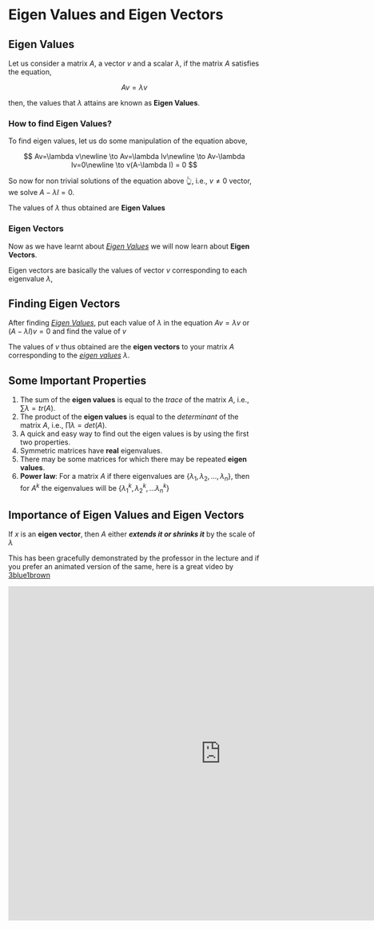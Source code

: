 # Eigen Values and Eigen Vectors


## Eigen Values
Let us consider a matrix $A,$ a vector $v$ and a scalar $\lambda,$ if the matrix $A$ satisfies the equation,

$$
Av=\lambda v
$$

then, the values that $\lambda$ attains are known as **Eigen Values**.

### How to find Eigen Values?
To find eigen values, let us do some manipulation of the equation above,

$$
Av=\lambda v\newline
\to Av=\lambda Iv\newline
\to Av-\lambda Iv=0\newline
\to v(A-\lambda I) = 0
$$

So now for non trivial solutions of the equation above 👆, i.e., $v\neq0$ vector, we solve $A-\lambda I=0.$

The values of $\lambda$ thus obtained are **Eigen Values**

### Eigen Vectors
Now as we have learnt about [*Eigen Values*](#eigen-values) we will now learn about **Eigen Vectors**.

Eigen vectors are basically the values of vector $v$ corresponding to each eigenvalue $\lambda,$ 

## Finding Eigen Vectors

After finding [*Eigen Values*](#how-to-find-eigen-values), put each value of $\lambda$ in the equation $Av=\lambda v$ or $(A-\lambda I)v=0$ and find the value of $v$

The values of $v$ thus obtained are the **eigen vectors** to your matrix $A$ corresponding to the [*eigen values*](#eigen-values) $\lambda.$

## Some Important Properties
1. The sum of the **eigen values** is equal to the *trace* of the matrix $A,$ i.e., $\sum\lambda=tr(A).$
2. The product of the **eigen values** is equal to the *determinant* of the matrix $A,$ i.e., $\prod\lambda=det(A).$
3. A quick and easy way to find out the eigen values is by using the first two properties.
4. Symmetric matrices have **real** eigenvalues.
5. There may be some matrices for which there may be repeated **eigen values**.
6. **Power law**: For a matrix $A$ if there eigenvalues are $\{\lambda_1,\lambda_2,...,\lambda_n\},$ then for $A^k$ the eigenvalues will be $\{\lambda_1^k, \lambda_2^k,...\lambda_n^k\}$ 

## Importance of Eigen Values and Eigen Vectors
If $x$ is an **eigen vector**, then $A$ either ***extends it or shrinks it*** by the scale of $\lambda$

This has been gracefully demonstrated by the professor in the lecture and if you prefer an animated version of the same, here is a great video by [3blue1brown](https://www.youtube.com/@3blue1brown)

<iframe width="850" height="669" src="https://www.youtube.com/embed/PFDu9oVAE-g" title="Eigenvectors and eigenvalues | Chapter 14, Essence of linear algebra" frameborder="0" allow="accelerometer; autoplay; clipboard-write; encrypted-media; gyroscope; picture-in-picture; web-share" allowfullscreen></iframe>